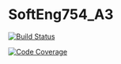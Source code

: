 # SoftEng754_A3

[![Build Status](https://travis-ci.com/SzeMTan/SoftEng754_A3.svg?branch=master)](https://travis-ci.com/SzeMTan/SoftEng754_A3)

[![Code Coverage](https://img.shields.io/codecov/c/github/pvorb/property-providers/develop.svg)](https://codecov.io/github/pvorb/property-providers?branch=master)